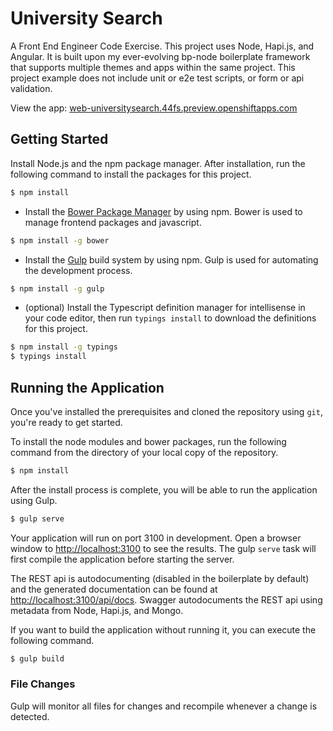 # University Search

A Front End Engineer Code Exercise.  This project uses Node, Hapi.js, and Angular.  It is built upon my ever-evolving bp-node boilerplate framework that supports multiple themes and apps within the same project.  This project example does not include unit or e2e test scripts, or form or api validation.

View the app: [web-universitysearch.44fs.preview.openshiftapps.com](http://web-universitysearch.44fs.preview.openshiftapps.com/#/)

## Getting Started

Install Node.js and the npm package manager. After installation, run the following command to install the packages for this project.

```bash
$ npm install
```

- Install the [Bower Package Manager](http://bower.io/) by using npm. Bower is used to manage frontend packages and javascript.

```bash
$ npm install -g bower
```

- Install the [Gulp](http://gulpjs.com/) build system by using npm. Gulp is used for automating the development process.

```bash
$ npm install -g gulp
```

- (optional) Install the Typescript definition manager for intellisense in your code editor, then run `typings install` to download the definitions for this project.

```bash
$ npm install -g typings
$ typings install
```
##  Running the Application

Once you've installed the prerequisites and cloned the repository using `git`, you're ready to get started.

To install the node modules and bower packages, run the following command from the directory of your local copy of the repository.

```bash
$ npm install
```

After the install process is complete, you will be able to run the application using Gulp.

```bash
$ gulp serve
```

Your application will run on port 3100 in development. Open a browser window to [http://localhost:3100](http://localhost:3100) to see the results.
The gulp `serve` task will first compile the application before starting the server.

The REST api is autodocumenting (disabled in the boilerplate by default) and the generated documentation can be found at [http://localhost:3100/api/docs](http://localhost:3100/api/docs).
Swagger autodocuments the REST api using metadata from Node, Hapi.js, and Mongo.

If you want to build the application without running it, you can execute the following command.

```bash
$ gulp build
```

### File Changes

Gulp will monitor all files for changes and recompile whenever a change is detected.